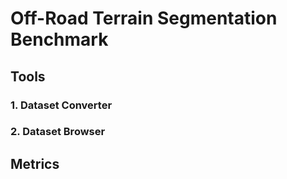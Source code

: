 # Off-Road Terrain Segmentation Benchmark

## Tools
### 1. Dataset Converter

### 2. Dataset Browser


## Metrics
